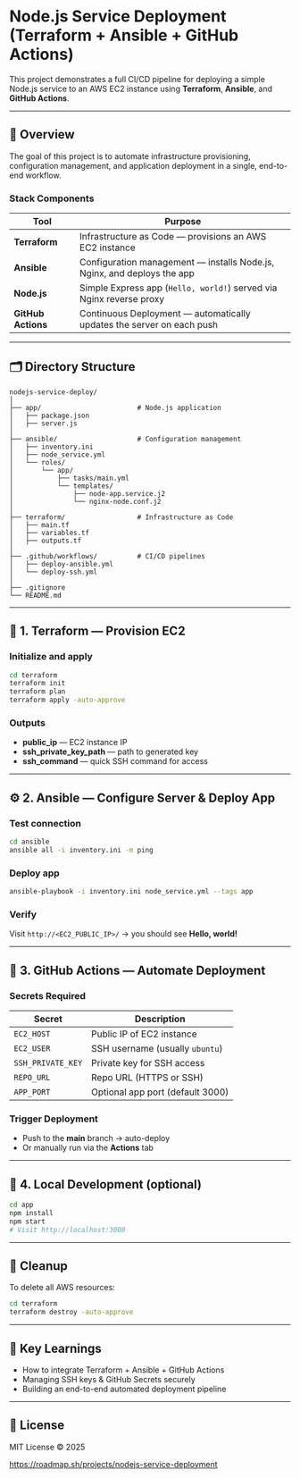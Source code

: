 # Node.js Service Deployment (Terraform + Ansible + GitHub Actions)

This project demonstrates a full CI/CD pipeline for deploying a simple Node.js service to an AWS EC2 instance using **Terraform**, **Ansible**, and **GitHub Actions**.

---

## 🚀 Overview

The goal of this project is to automate infrastructure provisioning, configuration management, and application deployment in a single, end-to-end workflow.

### Stack Components

| Tool | Purpose |
|------|----------|
| **Terraform** | Infrastructure as Code — provisions an AWS EC2 instance |
| **Ansible** | Configuration management — installs Node.js, Nginx, and deploys the app |
| **Node.js** | Simple Express app (`Hello, world!`) served via Nginx reverse proxy |
| **GitHub Actions** | Continuous Deployment — automatically updates the server on each push |

---

## 🗂 Directory Structure

```
nodejs-service-deploy/
│
├── app/                        # Node.js application
│   ├── package.json
│   ├── server.js
│
├── ansible/                    # Configuration management
│   ├── inventory.ini
│   ├── node_service.yml
│   └── roles/
│       └── app/
│           ├── tasks/main.yml
│           └── templates/
│               ├── node-app.service.j2
│               └── nginx-node.conf.j2
│
├── terraform/                  # Infrastructure as Code
│   ├── main.tf
│   ├── variables.tf
│   ├── outputs.tf
│
├── .github/workflows/          # CI/CD pipelines
│   ├── deploy-ansible.yml
│   └── deploy-ssh.yml
│
├── .gitignore
└── README.md
```

---

## 🧱 1. Terraform — Provision EC2

### Initialize and apply

```bash
cd terraform
terraform init
terraform plan
terraform apply -auto-approve
```

### Outputs

- **public_ip** — EC2 instance IP  
- **ssh_private_key_path** — path to generated key  
- **ssh_command** — quick SSH command for access

---

## ⚙️ 2. Ansible — Configure Server & Deploy App

### Test connection

```bash
cd ansible
ansible all -i inventory.ini -m ping
```

### Deploy app

```bash
ansible-playbook -i inventory.ini node_service.yml --tags app
```

### Verify

Visit `http://<EC2_PUBLIC_IP>/` → you should see **Hello, world!**

---

## 🧩 3. GitHub Actions — Automate Deployment

### Secrets Required

| Secret | Description |
|--------|--------------|
| `EC2_HOST` | Public IP of EC2 instance |
| `EC2_USER` | SSH username (usually `ubuntu`) |
| `SSH_PRIVATE_KEY` | Private key for SSH access |
| `REPO_URL` | Repo URL (HTTPS or SSH) |
| `APP_PORT` | Optional app port (default 3000) |

### Trigger Deployment

- Push to the **main** branch → auto-deploy
- Or manually run via the **Actions** tab

---

## 🧰 4. Local Development (optional)

```bash
cd app
npm install
npm start
# Visit http://localhost:3000
```

---

## 🧹 Cleanup

To delete all AWS resources:

```bash
cd terraform
terraform destroy -auto-approve
```

---

## 🧠 Key Learnings

- How to integrate Terraform + Ansible + GitHub Actions
- Managing SSH keys & GitHub Secrets securely
- Building an end-to-end automated deployment pipeline

---

## 🪪 License

MIT License © 2025

https://roadmap.sh/projects/nodejs-service-deployment
